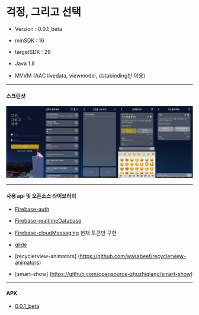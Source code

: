 # 걱정, 그리고 선택
* Version : 0.0.1_beta
* minSDK : 16
* targetSDK : 29

* Java 1.8
* MVVM (AAC livedata, viewmodel, databinding만 이용)

____
#### 스크린샷
![screenshot](https://github.com/Tao-Kim/worry-and-choice/blob/master/images/wnc.gif)

____
#### 사용 api 및 오픈소스 라이브러리
* [Firebase-auth]()
* [Firebase-realtimeDatabase]()
* [Firebase-cloudMessaging]() 현재 토큰만 구현

* [glide](https://github.com/bumptech/glide)
* [recyclerview-animators] (https://github.com/wasabeef/recyclerview-animators)
* [smart-show] (https://github.com/opensource-zhuzhiqiang/smart-show)
----
#### APK
* [0.0.1_beta](https://github.com/Tao-Kim/worry-and-choice/blob/master/apk/0.0.1_beta.apk)
